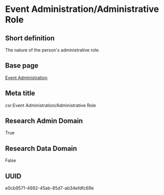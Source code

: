 # Event Administration/Administrative Role
## Short definition
The nature of the person's administrative role.
## Base page
[Event Administration](https://github.com/EuroCRIS/CASRAI-Dictionairies/blob/main/Objects/Event%20Administration.md)
## Meta title
csr:Event Administration/Administrative Role
## Research Admin Domain
True
## Research Data Domain
False
## UUID
e0cb9571-4692-45ab-85d7-ab34efdfc69e
